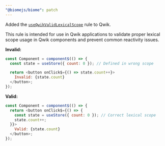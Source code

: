 ```yaml
---
"@biomejs/biome": patch
---
```



Added the [`useQwikValidLexicalScope`](https://biomejs.dev/linter/rules/use-qwik-valid-lexical-scope) rule to Qwik.

This rule is intended for use in Qwik applications to validate proper lexical scope usage in Qwik components and prevent common reactivity issues.

**Invalid:**

```js
const Component = component$(() => {
  const state = useStore({ count: 0 }); // Defined in wrong scope

  return <button onClick$={() => state.count++}>
    Invalid: {state.count}
  </button>;
});
```

**Valid:**

```js
const Component = component$(() => {
  return <button onClick$={() => {
    const state = useStore({ count: 0 }); // Correct lexical scope
    state.count++;
  }}>
    Valid: {state.count}
  </button>;
});
```
